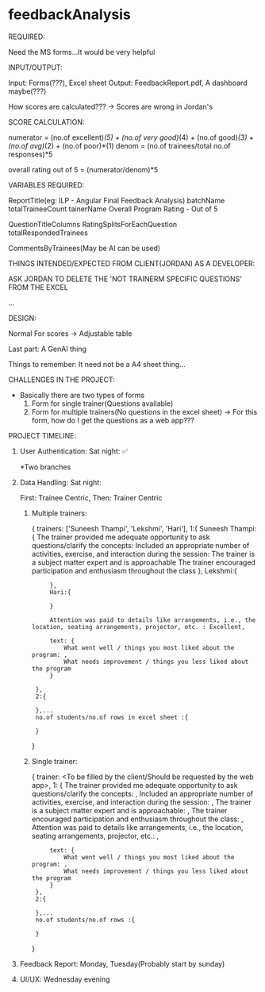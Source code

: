 # feedbackAnalysis

REQUIRED:

Need the MS forms...It would be very helpful

INPUT/OUTPUT:

Input: Forms(???), Excel sheet
Output: FeedbackReport.pdf, A dashboard maybe(???)

How scores are calculated??? -> Scores are wrong in Jordan's

SCORE CALCULATION:

numerator = (no.of excellent)*(5) + (no.of very good)*(4) + (no.of good)*(3) + (no.of avg)*(2) + (no.of poor)*(1)
denom = (no.of trainees/total no.of responses)*5

overall rating out of 5 = (numerator/denom)*5

VARIABLES REQUIRED:

ReportTitle(eg: ILP - Angular Final Feedback Analysis)
batchName
totalTraineeCount
tainerName
Overall Program Rating - Out of 5

QuestionTitleColumns
RatingSplitsForEachQuestion
totalRespondedTrainees

CommentsByTrainees(May be AI can be used)

THINGS INTENDED/EXPECTED FROM CLIENT(JORDAN) AS A DEVELOPER:

ASK JORDAN TO DELETE THE 'NOT TRAINERM SPECIFIC QUESTIONS' FROM THE EXCEL

...

DESIGN:

Normal
For scores -> Adjustable table

Last part: A GenAI thing

Things to remember: It need not be a A4 sheet thing...

CHALLENGES IN THE PROJECT:

* Basically there are two types of forms
    1. Form for single trainer(Questions available)
    2. Form for multiple trainers(No questions in the excel sheet)
        -> For this form, how do I get the questions as a web app???

PROJECT TIMELINE:

1. User Authentication: Sat night: ✅

    *Two branches

2. Data Handling: Sat night:

    First: Trainee Centric,
    Then: Trainer Centric

    1. Multiple trainers:

        {
            trainers: ['Suneesh Thampi', 'Lekshmi', 'Hari'],
            1:{
                Suneesh Thampi:{
                    The trainer provided me adequate opportunity to ask questions/clarify the concepts:
                    Included an appropriate number of activities, exercise, and interaction during the session: 
                    The trainer is a subject matter expert and is approachable
                    The trainer encouraged participation and enthusiasm throughout the class
                },
                Lekshmi:{

                },
                Hari:{

                }

                Attention was paid to details like arrangements, i.e., the location, seating arrangements, projector, etc. : Excellent,
                
                text: {
                    What went well / things you most liked about the program: ,
                    What needs improvement / things you less liked about the program
                }
                
            },
            2:{

            },...
            no.of students/no.of rows in excel sheet :{

            }
        }

    2. Single trainer:

        {
            trainer: <To be filled by the client/Should be requested by the web app>,
            1: {
                The trainer provided me adequate opportunity to ask questions/clarify the concepts: ,
                Included an appropriate number of activities, exercise, and interaction during the session: ,
                The trainer is a subject matter expert and is approachable: ,
                The trainer encouraged participation and enthusiasm throughout the class: ,
                Attention was paid to details like arrangements, i.e., the location, seating arrangements, projector, etc.: , 

                text: {
                    What went well / things you most liked about the program: ,
                    What needs improvement / things you less liked about the program
                }
            },
            2:{

            },...
            no.of students/no.of rows :{

            }
        }

3. Feedback Report: Monday, Tuesday(Probably start by sunday)
4. UI/UX: Wednesday evening

